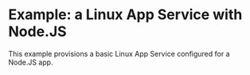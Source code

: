 # Example: a Linux App Service with Node.JS

This example provisions a basic Linux App Service configured for a Node.JS app.
